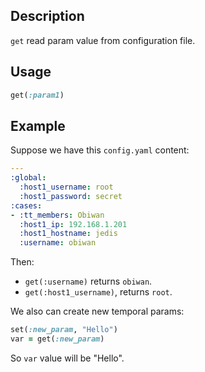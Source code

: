 
## Description

`get` read param value from configuration file.

## Usage

```ruby
get(:param1)
```

## Example

Suppose we have this `config.yaml` content:
```yaml
---
:global:
  :host1_username: root
  :host1_password: secret
:cases:
- :tt_members: Obiwan
  :host1_ip: 192.168.1.201
  :host1_hostname: jedis
  :username: obiwan
```

Then:
* `get(:username)` returns `obiwan`.
* `get(:host1_username)`, returns `root`.

We also can create new temporal params:
```ruby
set(:new_param, "Hello")
var = get(:new_param)
```
So `var` value will be "Hello".
